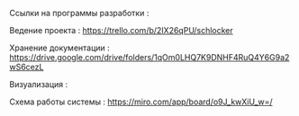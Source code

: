 Ссылки на программы разработки : 

Ведение проекта : https://trello.com/b/2IX26qPU/schlocker

Хранение документации : https://drive.google.com/drive/folders/1qOm0LHQ7K9DNHF4RuQ4Y6G9a2wS6cezL 

Визуализация : 

Схема работы системы : https://miro.com/app/board/o9J_kwXiU_w=/
